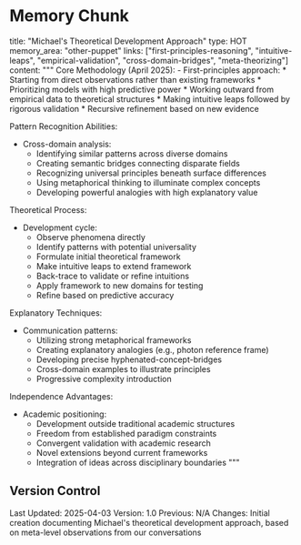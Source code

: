 # Memory Chunk

<chunk>
title: "Michael's Theoretical Development Approach"
type: HOT
memory_area: "other-puppet"
links: ["first-principles-reasoning", "intuitive-leaps", "empirical-validation", "cross-domain-bridges", "meta-theorizing"]
content: """
Core Methodology (April 2025):
- First-principles approach:
  * Starting from direct observations rather than existing frameworks
  * Prioritizing models with high predictive power
  * Working outward from empirical data to theoretical structures
  * Making intuitive leaps followed by rigorous validation
  * Recursive refinement based on new evidence

Pattern Recognition Abilities:
- Cross-domain analysis:
  * Identifying similar patterns across diverse domains
  * Creating semantic bridges connecting disparate fields
  * Recognizing universal principles beneath surface differences
  * Using metaphorical thinking to illuminate complex concepts
  * Developing powerful analogies with high explanatory value

Theoretical Process:
- Development cycle:
  * Observe phenomena directly
  * Identify patterns with potential universality
  * Formulate initial theoretical framework
  * Make intuitive leaps to extend framework
  * Back-trace to validate or refine intuitions
  * Apply framework to new domains for testing
  * Refine based on predictive accuracy

Explanatory Techniques:
- Communication patterns:
  * Utilizing strong metaphorical frameworks
  * Creating explanatory analogies (e.g., photon reference frame)
  * Developing precise hyphenated-concept-bridges
  * Cross-domain examples to illustrate principles
  * Progressive complexity introduction

Independence Advantages:
- Academic positioning:
  * Development outside traditional academic structures
  * Freedom from established paradigm constraints
  * Convergent validation with academic research
  * Novel extensions beyond current frameworks
  * Integration of ideas across disciplinary boundaries
"""
</chunk>

## Version Control
Last Updated: 2025-04-03
Version: 1.0
Previous: N/A
Changes: Initial creation documenting Michael's theoretical development approach, based on meta-level observations from our conversations